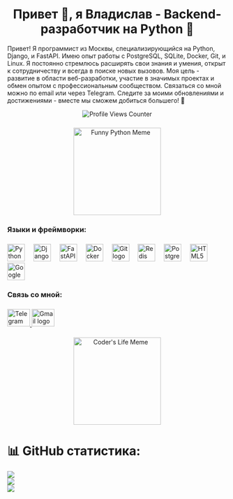 # <h1 align="center">Привет 👋, я Владислав - Backend-разработчик на Python 🐍</h1>

Привет! Я программист из Москвы, специализирующийся на Python, Django, и FastAPI. Имею опыт работы с PostgreSQL, SQLite, Docker, Git, и Linux. Я постоянно стремлюсь расширять свои знания и умения, открыт к сотрудничеству и всегда в поиске новых вызовов. Моя цель - развитие в области веб-разработки, участие в значимых проектах и обмен опытом с профессиональным сообществом. Связаться со мной можно по email или через Telegram. Следите за моими обновлениями и достижениями - вместе мы сможем добиться большего! 🚀

<div align="center">
  <img src="https://profile-counter.glitch.me/melixz/count.svg?" alt="Profile Views Counter" />
</div>

###

<div align="center">
  <img height="200" src="https://i.imgflip.com/2nytxb.jpg" alt="Funny Python Meme" />
</div>

###

<h3 align="left">Языки и фреймворки:</h3>

###

<div align="left">
  <img src="https://skillicons.dev/icons?i=py" height="40" alt="Python logo"  />
  <img width="12" />
  <img src="https://skillicons.dev/icons?i=django" height="40" alt="Django logo"  />
  <img width="12" />
  <img src="https://skillicons.dev/icons?i=fastapi" height="40" alt="FastAPI logo"  />
  <img width="12" />
  <img src="https://skillicons.dev/icons?i=docker" height="40" alt="Docker logo"  />
  <img width="12" />
  <img src="https://skillicons.dev/icons?i=git" height="40" alt="Git logo"  />
  <img width="12" />
  <img src="https://skillicons.dev/icons?i=redis" height="40" alt="Redis logo"  />
  <img width="12" />
  <img src="https://skillicons.dev/icons?i=postgres" height="40" alt="PostgreSQL logo"  />
  <img width="12" />
  <img src="https://skillicons.dev/icons?i=html" height="40" alt="HTML5 logo"  />
  <img width="12" />
  <img src="https://cdn.jsdelivr.net/gh/devicons/devicon/icons/google/google-original.svg" height="40" alt="Google logo"  />
</div>

###

<h3 align="left">Связь со мной:</h3>

###

<div align="left">
  <a href="https://t.me/Melixxx999" target="_blank">
    <img src="https://raw.githubusercontent.com/maurodesouza/profile-readme-generator/master/src/assets/icons/social/telegram/default.svg" width="52" height="40" alt="Telegram logo"  />
  </a>
  <a href="mailto:dr.melix@gmail.com" target="_blank">
    <img src="https://raw.githubusercontent.com/maurodesouza/profile-readme-generator/master/src/assets/icons/social/gmail/default.svg" width="52" height="40" alt="Gmail logo"  />
  </a>
</div>

###

<div align="center">
  <img height="200" src="https://i.imgflip.com/69b98d.png" alt="Coder's Life Meme" />
</div>

###
# 📊 GitHub статистика:
![](https://github-readme-stats.vercel.app/api?username=melixz&theme=dark&hide_border=false&include_all_commits=false&count_private=false)<br/>
![](https://github-readme-streak-stats.herokuapp.com/?user=melixz&theme=dark&hide_border=false)<br/>
![](https://github-readme-stats.vercel.app/api/top-langs/?username=melixz&theme=dark&hide_border=false&include_all_commits=false&count_private=false&layout=compact)

